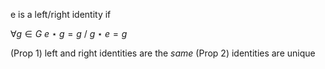 e is a left/right identity if

$\forall g \in G  \ e \star g = g$ / $g \star e = g$

(Prop 1) left and right identities are the *same*
(Prop 2) identities are unique

